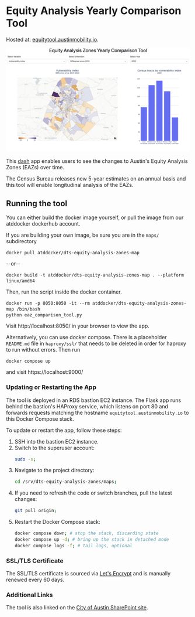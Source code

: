 # Equity Analysis Yearly Comparison Tool

Hosted at: [equitytool.austinmobility.io](https://equitytool.austinmobility.io/).

![eaz tool example image](../docs/imgs/eaz_tool.png)

This [dash](https://dash.plotly.com/) app enables users to see the changes to Austin's Equity Analysis Zones (EAZs) over time.

The Census Bureau releases new 5-year estimates on an annual basis and this tool will enable longitudinal analysis of
the EAZs.

## Running the tool

You can either build the docker image yourself, or pull the image from our atddocker dockerhub account.

If you are building your own image, be sure you are in the `maps/` subdirectory

```
docker pull atddocker/dts-equity-analysis-zones-map
```

--or--

```
docker build -t atddocker/dts-equity-analysis-zones-map . --platform linux/amd64
```

Then, run the script inside the docker container.

```
docker run -p 8050:8050 -it --rm atddocker/dts-equity-analysis-zones-map /bin/bash
python eaz_comparison_tool.py
```

Visit http://localhost:8050/ in your browser to view the app.

Alternatively, you can use docker compose. There is a placeholder `README.md` file in `haproxy/ssl/` that needs to be deleted in order for haproxy to run without errors. Then run

```
docker compose up

```

and visit https://localhost:9000/

### Updating or Restarting the App

The tool is deployed in an RDS bastion EC2 instance. The Flask app runs behind the bastion's HAProxy service, which listens on port 80 and forwards requests matching the hostname `equitytool.austinmobility.io` to this Docker Compose stack.

To update or restart the app, follow these steps:

1. SSH into the bastion EC2 instance.
2. Switch to the superuser account:
   ```bash
   sudo -s;
   ```
3. Navigate to the project directory:
   ```bash
   cd /srv/dts-equity-analysis-zones/maps;
   ```
4. If you need to refresh the code or switch branches, pull the latest changes:
   ```bash
   git pull origin;
   ```
5. Restart the Docker Compose stack:
   ```bash
   docker compose down; # stop the stack, discarding state
   docker compose up -d; # bring up the stack in detached mode
   docker compose logs -f; # tail logs, optional
   ```

### SSL/TLS Certificate

The SSL/TLS certificate is sourced via [Let's Encrypt](https://letsencrypt.org/) and is manually renewed every 60 days.

### Additional Links

The tool is also linked on the [City of Austin SharePoint site](https://cityofaustin.sharepoint.com/sites/tpwEquity/SitePages/Equity-Analysis-Zones.aspx).

